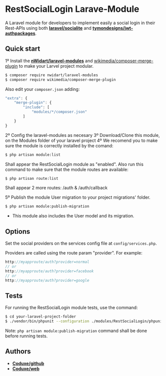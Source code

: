 # RestSocialLogin Larave-Module

A Laravel module for developers to implement easily a social login in their Rest-APIs using both [**laravel/socialite**](https://github.com/laravel/socialite) and [**tymondesigns/jwt-authpackages**](https://github.com/tymondesigns/jwt-auth).

## Quick start

1º Install the [**nWidart/laravel-modules**](https://github.com/nWidart/laravel-modules) and
[wikimedia/composer-merge-plugin](https://github.com/wikimedia/composer-merge-plugin) to make your Larvel project modular.
>
```bash
$ composer require nwidart/laravel-modules
$ composer require wikimedia/composer-merge-plugin
```

Also edit your `composer.json` adding:
>
```js
"extra": {
    "merge-plugin": {
        "include": [
            "modules/*/composer.json"
        ]
    }
}
```

2º Config the laravel-modules as necesary
3º Download/Clone this module, on the Modules folder of your laravel project
4º We recomend you to make sure the module is correctly installed by the comand:
>
```bash
$ php artisan module:list
```

Shall appear the RestSocialLogin module as "enabled".
Also run this command to make sure that the module routes are available:
>
```bash
$ php artisan route:list
```

Shall appear 2 more routes: /auth & /auth/callback

5º Publish the module User migration to your project migrations' folder.
>
```bash
$ php artisan module:publish-migration
```

* This module also includes the User model and its migration.

## Options

Set the social providers on the services config file at `config/services.php`.

Providers are called using the route param "provider". For example:

>
```js
http://myapproute/auth?provider=normal
// or
http://myapproute/auth?provider=facebook
// or
http://myapproute/auth?provider=google
```

## Tests
For running the RestSocialLogin module tests, use the command:
>
```bash
$ cd your-laravel-project-folder
$ ./vendor/bin/phpunit --configuration ./modules/RestSocialLogin/phpunit.xml  --testsuite sociallogin
```

Note: `php artisan module:publish-migration` command shall be done before running tests.

## Authors
- [**Coduxe/github**](https://github.com/coduxe)
- [**Coduxe/web**](http://coduxe.com)

